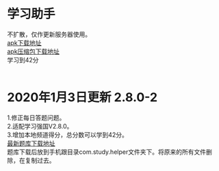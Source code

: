 # 学习助手
不扩散，仅作更新服务器使用。<br>
<a href="https://raw.githubusercontent.com/studyhelperhelper/studyhelper/master/studyhelper.apk">apk下载地址</a><br/>
<a href="https://raw.githubusercontent.com/studyhelperhelper/studyhelper/master/studyhelper.rar">apk压缩包下载地址</a><br/>
学习到42分<br>
<br>
# 2020年1月3日更新 2.8.0-2
1.修正每日答题问题。<br>2.适配学习强国V2.8.0。<br>3.增加本地频道得分，总分数可以学到42分。<br>
<a href="https://raw.githubusercontent.com/studyhelperhelper/studyhelper/master/tiku.db">最新题库下载地址</a><br/>
题库下载后放到手机跟目录com.study.helper文件夹下。将原来的所有文件删除，在复制过去。


